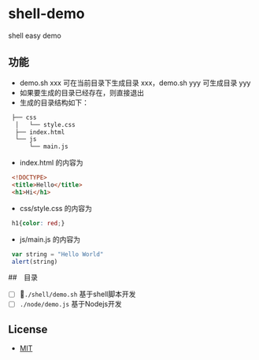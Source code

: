 # shell-demo
shell easy demo

## 功能
* demo.sh xxx 可在当前目录下生成目录 xxx，demo.sh yyy 可生成目录 yyy
* 如果要生成的目录已经存在，则直接退出
* 生成的目录结构如下：

```bash
 ├── css
  │   └── style.css
  ├── index.html
  └── js
      └── main.js
```

* index.html 的内容为

```html
 <!DOCTYPE>
 <title>Hello</title>
 <h1>Hi</h1>
```
* css/style.css 的内容为

```css
 h1{color: red;}
```

* js/main.js 的内容为

```javascript
 var string = "Hello World"
 alert(string)
```

##　目录

* [ ] `./shell/demo.sh` 基于shell脚本开发
* [ ] `./node/demo.js` 基于Nodejs开发

## License

 - [MIT](https://raw.githubusercontent.com/ionic-team/stencil/master/LICENSE)